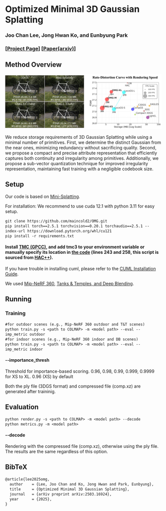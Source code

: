 # Optimized Minimal 3D Gaussian Splatting
### Joo Chan Lee, Jong Hwan Ko, and Eunbyung Park

### [[Project Page](https://maincold2.github.io/omg/)] [[Paper(arxiv)](https://arxiv.org/abs/2503.16924)]

## Method Overview
<img src="https://github.com/maincold2/maincold2.github.io/blob/master/omg/images/fig_demo.jpg?raw=true" />

We reduce storage requirements of 3D Gaussian Splatting while using a minimal number of primitives. First, we determine the distinct Gaussian from the near ones, minimizing redundancy without sacrificing quality. Second, we propose a compact and precise attribute representation that efficiently captures both continuity and irregularity among primitives. Additionally, we propose a sub-vector quantization technique for improved irregularity representation, maintaining fast training with a negligible codebook size.

## Setup
Our code is based on [Mini-Splatting](https://github.com/fatPeter/mini-splatting).

For installation:
We recommend to use cuda 12.1 with python 3.11 for easy setup.
```shell
git clone https://github.com/maincold2/OMG.git
pip install torch==2.5.1 torchvision==0.20.1 torchaudio==2.5.1 --index-url https://download.pytorch.org/whl/cu121
pip install -r requirements.txt
```
#### Install [TMC (GPCC)](https://github.com/MPEGGroup/mpeg-pcc-tmc13), and add tmc3 to your environment variable or manually specify its location in [the code](https://github.com/maincold2/OMG/blob/main/utils/gpcc_utils.py) (lines 243 and 258, this script is sourced from [HAC++](https://github.com/YihangChen-ee/HAC-plus)).
If you have trouble in installing cuml, please refer to the [CUML Installation Guide](https://docs.rapids.ai/install/).

We used [Mip-NeRF 360](https://jonbarron.info/mipnerf360/), [Tanks & Temples, and Deep Blending](https://repo-sam.inria.fr/fungraph/3d-gaussian-splatting/datasets/input/tandt_db.zip).

## Running

### Training

```shell
#for outdoor scenes (e.g., Mip-NeRF 360 outdoor and T&T scenes)
python train.py -s <path to COLMAP> -m <model path> --eval --imp_metric outdoor
#for indoor scenes (e.g., Mip-NeRF 360 indoor and DB scenes)
python train.py -s <path to COLMAP> -m <model path> --eval --imp_metric indoor
```
#### --importance_thresh
Threshold for importance-based scoring.
0.96, 0.98, 0.99, 0.999, 0.9999 for XS to XL. 0.96 (XS) by default

Both the ply file (3DGS format) and compressed file (comp.xz) are generated after traininig.

## Evaluation
```shell
python render.py -s <path to COLMAP> -m <model path> --decode
python metrics.py -m <model path> 
```
#### --decode
Rendering with the compressed file (comp.xz), otherwise using the ply file. The results are the same regardless of this option.

## BibTeX
```
@article{lee2025omg,
  author    = {Lee, Joo Chan and Ko, Jong Hwan and Park, Eunbyung},
  title     = {Optimized Minimal 3D Gaussian Splatting},
  journal   = {arXiv preprint arXiv:2503.16924},
  year      = {2025},
}
```

